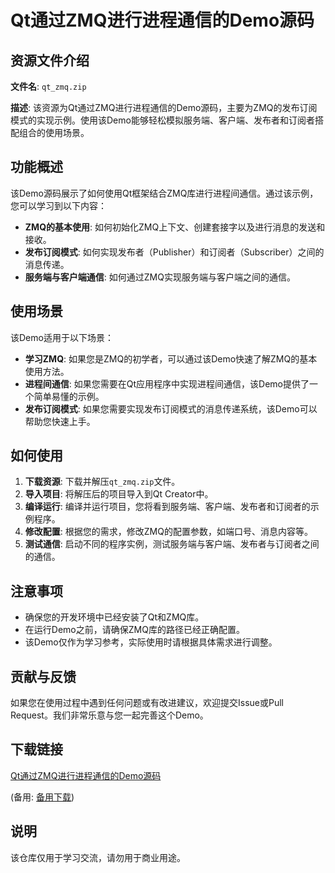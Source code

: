 # Qt通过ZMQ进行进程通信的Demo源码

## 资源文件介绍

**文件名**: `qt_zmq.zip`

**描述**: 该资源为Qt通过ZMQ进行进程通信的Demo源码，主要为ZMQ的发布订阅模式的实现示例。使用该Demo能够轻松模拟服务端、客户端、发布者和订阅者搭配组合的使用场景。

## 功能概述

该Demo源码展示了如何使用Qt框架结合ZMQ库进行进程间通信。通过该示例，您可以学习到以下内容：

- **ZMQ的基本使用**: 如何初始化ZMQ上下文、创建套接字以及进行消息的发送和接收。
- **发布订阅模式**: 如何实现发布者（Publisher）和订阅者（Subscriber）之间的消息传递。
- **服务端与客户端通信**: 如何通过ZMQ实现服务端与客户端之间的通信。

## 使用场景

该Demo适用于以下场景：

- **学习ZMQ**: 如果您是ZMQ的初学者，可以通过该Demo快速了解ZMQ的基本使用方法。
- **进程间通信**: 如果您需要在Qt应用程序中实现进程间通信，该Demo提供了一个简单易懂的示例。
- **发布订阅模式**: 如果您需要实现发布订阅模式的消息传递系统，该Demo可以帮助您快速上手。

## 如何使用

1. **下载资源**: 下载并解压`qt_zmq.zip`文件。
2. **导入项目**: 将解压后的项目导入到Qt Creator中。
3. **编译运行**: 编译并运行项目，您将看到服务端、客户端、发布者和订阅者的示例程序。
4. **修改配置**: 根据您的需求，修改ZMQ的配置参数，如端口号、消息内容等。
5. **测试通信**: 启动不同的程序实例，测试服务端与客户端、发布者与订阅者之间的通信。

## 注意事项

- 确保您的开发环境中已经安装了Qt和ZMQ库。
- 在运行Demo之前，请确保ZMQ库的路径已经正确配置。
- 该Demo仅作为学习参考，实际使用时请根据具体需求进行调整。

## 贡献与反馈

如果您在使用过程中遇到任何问题或有改进建议，欢迎提交Issue或Pull Request。我们非常乐意与您一起完善这个Demo。

## 下载链接
[Qt通过ZMQ进行进程通信的Demo源码](https://pan.quark.cn/s/282279abe75b) 

(备用: [备用下载](https://pan.baidu.com/s/1EID5H4DdA7You2i2MBQnng?pwd=1234))

## 说明

该仓库仅用于学习交流，请勿用于商业用途。
